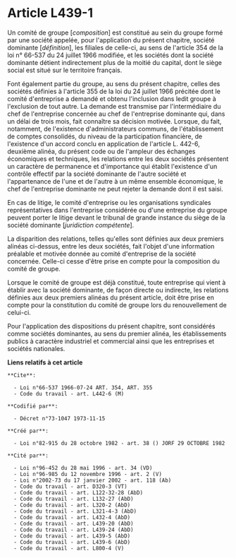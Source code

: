 # Article L439-1

Un comité de groupe [*composition*] est constitué au sein du groupe formé par une société appelée, pour l'application du
présent chapitre, société dominante [*définition*], les filiales de celle-ci, au sens de l'article 354 de la loi n° 66-537 du
24 juillet 1966 modifiée, et les sociétés dont la société dominante détient indirectement plus de la moitié du capital, dont
le siège social est situé sur le territoire français.

Font également partie du groupe, au sens du présent chapitre, celles des sociétés définies à l'article 355 de la loi du 24
juillet 1966 précitée dont le comité d'entreprise a demandé et obtenu l'inclusion dans ledit groupe à l'exclusion de tout
autre. La demande est transmise par l'intermédiaire du chef de l'entreprise concernée au chef de l'entreprise dominante qui,
dans un délai de trois mois, fait connaître sa décision motivée. Lorsque, du fait, notamment, de l'existence
d'administrateurs communs, de l'établissement de comptes consolidés, du niveau de la participation financière, de l'existence
d'un accord conclu en application de l'article L. 442-6, deuxième alinéa, du présent code ou de l'ampleur des échanges
économiques et techniques, les relations entre les deux sociétés présentent un caractère de permanence et d'importance qui
établit l'existence d'un contrôle effectif par la société dominante de l'autre société et l'appartenance de l'une et de
l'autre à un même ensemble économique, le chef de l'entreprise dominante ne peut rejeter la demande dont il est saisi.

En cas de litige, le comité d'entreprise ou les organisations syndicales représentatives dans l'entreprise considérée ou
d'une entreprise du groupe peuvent porter le litige devant le tribunal de grande instance du siège de la société dominante
[*juridiction compétente*].

La disparition des relations, telles qu'elles sont définies aux deux premiers alinéas ci-dessus, entre les deux sociétés,
fait l'objet d'une information préalable et motivée donnée au comité d'entreprise de la société concernée. Celle-ci cesse
d'être prise en compte pour la composition du comité de groupe.

Lorsque le comité de groupe est déjà constitué, toute entreprise qui vient à établir avec la société dominante, de façon
directe ou indirecte, les relations définies aux deux premiers alinéas du présent article, doit être prise en compte pour la
constitution du comité de groupe lors du renouvellement de celui-ci.

Pour l'application des dispositions du présent chapitre, sont considérés comme sociétés dominantes, au sens du premier
alinéa, les établissements publics à caractère industriel et commercial ainsi que les entreprises et sociétés nationales.

**Liens relatifs à cet article**

	**Cite**:

	  - Loi n°66-537 1966-07-24 ART. 354, ART. 355
	  - Code du travail - art. L442-6 (M)

	**Codifié par**:

	  - Décret n°73-1047 1973-11-15

	**Créé par**:

	  - Loi n°82-915 du 28 octobre 1982 - art. 38 () JORF 29 OCTOBRE 1982

	**Cité par**:

	  - Loi n°96-452 du 28 mai 1996 - art. 34 (VD)
	  - Loi n°96-985 du 12 novembre 1996 - art. 2 (V)
	  - Loi n°2002-73 du 17 janvier 2002 - art. 118 (Ab)
	  - Code du travail - art. D320-3 (VT)
	  - Code du travail - art. L122-32-28 (AbD)
	  - Code du travail - art. L132-27 (AbD)
	  - Code du travail - art. L320-2 (AbD)
	  - Code du travail - art. L321-4-3 (AbD)
	  - Code du travail - art. L432-4 (AbD)
	  - Code du travail - art. L439-20 (AbD)
	  - Code du travail - art. L439-24 (AbD)
	  - Code du travail - art. L439-5 (AbD)
	  - Code du travail - art. L439-6 (AbD)
	  - Code du travail - art. L800-4 (V)
